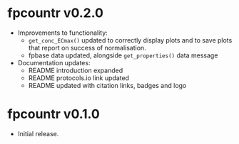 # fpcountr v0.2.0

- Improvements to functionality:
  - `get_conc_ECmax()` updated to correctly display plots and to save plots that report on success of normalisation.
  - fpbase data updated, alongside `get_properties()` data message
- Documentation updates:
  - README introduction expanded
  - README protocols.io link updated
  - README updated with citation links, badges and logo

# fpcountr v0.1.0

- Initial release.
